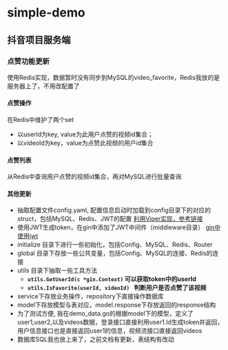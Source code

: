 # simple-demo

## 抖音项目服务端

### 点赞功能更新

使用Redis实现，数据暂时没有同步到MySQL的video_favorite，Redis我放的是服务器上了，不用改配置了

#### 点赞操作

在Redis中维护了两个set

+ 以userId为key, value为此用户点赞的视频id集合；
+ 以videoId为key，value为点赞此视频的用户id集合

#### 点赞列表

从Redis中查询用户点赞的视频id集合，再对MySQL进行批量查询

#### 其他更新

* 抽取配置文件config.yaml, 配置信息启动时加载到config目录下的对应的struct，包括MySQL、Redis、JWT的配置       [利用Viper实现，参考链接](https://www.topgoer.cn/docs/goday/goday-1crg2dneqeek8)
* 使用JWT生成token，在gin中添加了JWT中间件（middleware目录）      [gin中使用jwt](https://www.cnblogs.com/supery007/p/13724121.html)
* initialize 目录下进行一些初始化，包括Config、MySQL、Redis、Router
* global 目录下存放一些公共变量，包括Config、MySQL的连接、Redis的连接
* utils 目录下抽取一些工具方法
  * **`utils.GetUserId(c *gin.Context)` 可以获取token中的userId**
  * **`utils.IsFavorite(userId, videoId) ` 判断用户是否点赞了该视频**
* service下存放业务操作，repository下直接操作数据库
* model下存放模型与表对应，model.response下存放返回的response结构
* 为了测试方便, 我在demo_data.go的根据model下的模型，定义了user1,user2,以及videos数据，登录接口直接利用user1.Id生成token并返回，用户信息接口也是直接返回user1的信息，视频流接口直接返回videos
* 数据库SQL我也放上来了，之前文档有更新，表结构有改动